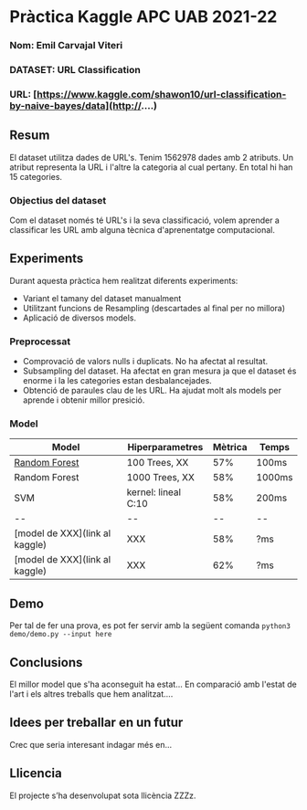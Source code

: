 # Pràctica Kaggle APC UAB 2021-22
### Nom: Emil Carvajal Viteri
### DATASET: URL Classification
### URL: [https://www.kaggle.com/shawon10/url-classification-by-naive-bayes/data](http://....)
## Resum
El dataset utilitza dades de URL's.
Tenim 1562978 dades amb 2 atributs. Un atribut representa la URL i l'altre la categoria al cual pertany. En total hi han 15 categories.
### Objectius del dataset
Com el dataset només té URL's i la seva classificació, volem aprender a classificar les URL amb alguna tècnica d'aprenentatge computacional.
## Experiments
Durant aquesta pràctica hem realitzat diferents experiments:
* Variant el tamany del dataset manualment
* Utilitzant funcions de Resampling (descartades al final per no millora)
* Aplicació de diversos models.
### Preprocessat
* Comprovació de valors nulls i duplicats. No ha afectat al resultat.
* Subsampling del dataset. Ha afectat en gran mesura ja que el dataset és enorme i la les categories estan desbalancejades.
* Obtenció de paraules clau de les URL. Ha ajudat molt als models per aprende i obtenir millor presició.
### Model
| Model | Hiperparametres | Mètrica | Temps |
| -- | -- | -- | -- |
| [Random Forest](link) | 100 Trees, XX | 57% | 100ms |
| Random Forest | 1000 Trees, XX | 58% | 1000ms |
| SVM | kernel: lineal C:10 | 58% | 200ms |
| -- | -- | -- | -- |
| [model de XXX](link al kaggle) | XXX | 58% | ?ms |
| [model de XXX](link al kaggle) | XXX | 62% | ?ms |
## Demo
Per tal de fer una prova, es pot fer servir amb la següent comanda
``` python3 demo/demo.py --input here ```
## Conclusions
El millor model que s'ha aconseguit ha estat...
En comparació amb l'estat de l'art i els altres treballs que hem analitzat....
## Idees per treballar en un futur
Crec que seria interesant indagar més en...
## Llicencia
El projecte s’ha desenvolupat sota llicència ZZZz.


